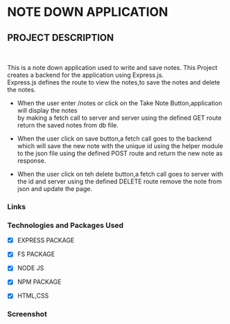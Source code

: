 # NOTE DOWN APPLICATION


## PROJECT DESCRIPTION

<br>

This is a note down application used to write and save notes.
This Project creates a backend for the application using Express.js. <br>
Express.js defines the route to view the notes,to save the notes and delete the notes.

- When the user enter /notes or click on the Take Note Button,application will display the notes  
  by making a fetch call to server and server using the defined GET route return the saved notes from db file.

- When the user click on save button,a fetch call goes to the backend which will save the new note with the
  unique id using the helper module to the json file using the defined POST route and return the new note as response.

- When the user click on  teh delete button,a fetch call goes to server with the id and server using the defined DELETE route
  remove the note from json and update the page.


### Links

### Technologies and Packages Used

*   [x] EXPRESS PACKAGE
*   [x] FS PACKAGE
*   [x] NODE JS
*   [x] NPM PACKAGE
*   [x] HTML,CSS


### Screenshot

